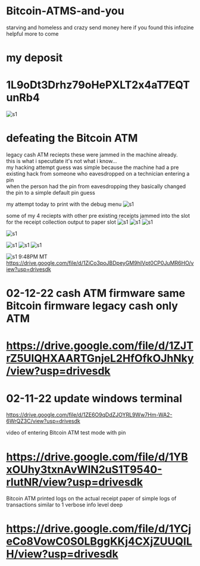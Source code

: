 # Bitcoin-ATMS-and-you
starving and homeless and crazy
send money here if you found this infozine helpful more to come

# my deposit
# 1L9oDt3Drhz79oHePXLT2x4aT7EQTunRb4
![s1](https://raw.githubusercontent.com/c4pt000/Bitcoin-ATMS-and-you/main/Screenshot_20220212-233937-930.png)
# defeating the Bitcoin ATM
<p>
legacy cash ATM reciepts
these were jammed in the machine already.
<br>
this is what i specutlate it's not what i know...
<br>
my hacking attempt guess was simple because the machine had a pre existing hack from someone who eavesdropped on a technician entering a pin
<br>
when the person had the pin from eavesdropping they basically changed the pin to a simple default pin guess
</p>

my attempt today to print with the debug menu
![s1](https://raw.githubusercontent.com/c4pt000/Bitcoin-ATMS-and-you/main/IMG_20220212_232852174.jpg)


some of my 4 reciepts with other pre existing receipts jammed into the slot for the receipt collection output to paper slot
![s1](https://raw.githubusercontent.com/c4pt000/Bitcoin-ATMS-and-you/main/IMG_20220212_231103109.jpg)
![s1](https://raw.githubusercontent.com/c4pt000/Bitcoin-ATMS-and-you/main/IMG_20220212_231109933_HDR.jpg)
![s1](https://raw.githubusercontent.com/c4pt000/Bitcoin-ATMS-and-you/main/IMG_20220212_231115956_HDR.jpg)

![s1](https://raw.githubusercontent.com/c4pt000/Bitcoin-ATMS-and-you/main/IMG_20220212_231121862.jpg)

![s1](https://raw.githubusercontent.com/c4pt000/Bitcoin-ATMS-and-you/main/IMG_20220212_231129149_HDR.jpg)
![s1](https://raw.githubusercontent.com/c4pt000/Bitcoin-ATMS-and-you/main/IMG_20220212_231146117.jpg)
![s1](https://raw.githubusercontent.com/c4pt000/Bitcoin-ATMS-and-you/main/IMG_20220212_173554364.jpg)

![s1](https://raw.githubusercontent.com/c4pt000/Bitcoin-ATMS-and-you/main/IMG_20220212_173113377_HDR.jpg)
9:48PM MT
https://drive.google.com/file/d/1ZiCo3poJBDpeyGM9hIVpt0CP0JuMR6HO/view?usp=drivesdk
# 02-12-22 cash ATM firmware same Bitcoin firmware legacy cash only ATM
# https://drive.google.com/file/d/1ZJTrZ5UIQHXAARTGnjeL2HfOfkOJhNky/view?usp=drivesdk

# 02-11-22 update windows terminal
https://drive.google.com/file/d/1ZE6O9qDdZJOYRL9Ww7Hm-WA2-6WrQZ3C/view?usp=drivesdk



video of entering Bitcoin ATM test mode with pin
# https://drive.google.com/file/d/1YBxOUhy3txnAvWIN2uS1T9540-rlutNR/view?usp=drivesdk

Bitcoin ATM printed logs on the actual receipt paper of simple logs of transactions similar to 1 verbose info level deep 
# https://drive.google.com/file/d/1YCjeCo8VowC0S0LBggKKj4CXjZUUQILH/view?usp=drivesdk
